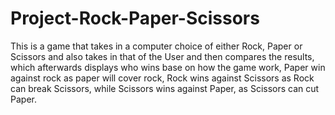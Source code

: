 # Project-Rock-Paper-Scissors
This is a game that takes in a computer choice of either Rock, Paper or Scissors and also takes in that of the User and then compares the results, which afterwards displays who wins base on how the game work, Paper win against rock as paper will cover rock, Rock wins against Scissors as Rock can break Scissors, while Scissors wins against Paper, as Scissors can cut Paper.
